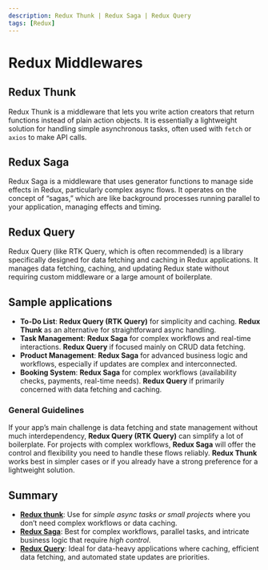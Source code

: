 ```yaml
---
description: Redux Thunk | Redux Saga | Redux Query
tags: [Redux]
---
```


# Redux Middlewares

## Redux Thunk

Redux Thunk is a middleware that lets you write action creators that return functions instead of plain action objects. It is essentially a lightweight solution for handling simple asynchronous tasks, often used with `fetch` or `axios` to make API calls.

## Redux Saga

Redux Saga is a middleware that uses generator functions to manage side effects in Redux, particularly complex async flows. It operates on the concept of “sagas,” which are like background processes running parallel to your application, managing effects and timing.

## Redux Query

Redux Query (like RTK Query, which is often recommended) is a library specifically designed for data fetching and caching in Redux applications. It manages data fetching, caching, and updating Redux state without requiring custom middleware or a large amount of boilerplate.

## Sample applications

- **To-Do List**: **Redux Query (RTK Query)** for simplicity and caching. **Redux Thunk** as an alternative for straightforward async handling.
- **Task Management**: **Redux Saga** for complex workflows and real-time interactions. **Redux Query** if focused mainly on CRUD data fetching.
- **Product Management**: **Redux Saga** for advanced business logic and workflows, especially if updates are complex and interconnected.
- **Booking System**: **Redux Saga** for complex workflows (availability checks, payments, real-time needs). **Redux Query** if primarily concerned with data fetching and caching.

### General Guidelines

If your app’s main challenge is data fetching and state management without much interdependency, **Redux Query (RTK Query)** can simplify a lot of boilerplate. For projects with complex workflows, **Redux Saga** will offer the control and flexibility you need to handle these flows reliably. **Redux Thunk** works best in simpler cases or if you already have a strong preference for a lightweight solution.

## Summary

- [**Redux thunk**](https://www.npmjs.com/package/redux-thunk): Use for _simple async tasks or small projects_ where you don’t need complex workflows or data caching.
- [**Redux Saga**](https://redux-saga.js.org/): Best for complex workflows, parallel tasks, and intricate business logic that require _high control_.
- [**Redux Query**](https://redux-toolkit.js.org/rtk-query/usage/queries): Ideal for data-heavy applications where caching, efficient data fetching, and automated state updates are priorities.
